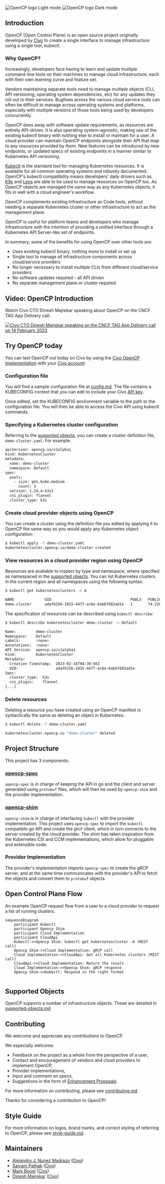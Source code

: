 ![OpenCP logo Light mode](https://user-images.githubusercontent.com/8190114/216351384-35b70b2a-6111-4c46-9ee9-ba5429852240.png#gh-light-mode-only)
![OpenCP logo Dark mode](https://user-images.githubusercontent.com/8190114/216352093-ff120b05-4943-48f4-98d9-f6ab29cf9d0c.png#gh-dark-mode-only)


## Introduction

OpenCP (Open Control Plane) is an open source project originally developed by [Civo](www.civo.com) to create a single interface to manage infrastructure using a single tool, kubectl.

### Why OpenCP?

Increasingly, developers face having to learn and update multiple command-line tools on their machines to manage cloud infrastructure, each with their own learning curve and feature set.

Vendors maintaining separate tools need to manage multiple objects (CLI, API versioning, operating system dependencies, etc) for any updates they roll out to their services. Bugfixes across the various cloud service tools can often be difficult to manage across operating systems and platforms, especially with multiple versions of those tools being used by developers concurrently.

OpenCP does away with software update requirements, as resources are entirely API-driven. It is also operating system-agnostic, making use of the existing kubectl binary with nothing else to install or maintain for a user. A cloud provider can maintain OpenCP endpoints alongside their API that map to any resources provided by them. New features can be introduced by new endpoints, or updated specs of existing endpoints in a manner similar to Kubernetes API versioning.

[Kubectl](https://kubernetes.io/docs/reference/kubectl/) is the standard tool for managing Kubernetes resources. It is available for all common operating systems and robustly documented. OpenCP's kubectl compatibility means developers' daily drivers such as [K9s](https://github.com/derailed/k9s) and [Lens](https://github.com/lensapp/lens) are able to be used to manage resources on OpenCP too. As OpenCP objects are managed the same way as any Kubernetes objects, it fits in well with a cloud engineer's workflow.

OpenCP complements existing Infrastructure as Code tools, without needing a separate Kubernetes cluster or other infrastructure to act as the management plane.

OpenCP is useful for platform teams and developers who manage infrastructure with the intention of providing a unified interface through a Kubernetes API Server-like set of endpoints.

In summary, some of the benefits for using OpenCP over other tools are:

- Uses existing kubectl binary, nothing more to install or set up
- Single tool to manage all infrastructure components across cloud/service providers
- No longer necessary to install multiple CLIs from different cloud/service providers
- No software updates required - all API driven
- No separate management plane or cluster required

## Video: OpenCP Introduction

Watch Civo CTO Dinesh Majrekar speaking about OpenCP on the CNCF TAG App Delivery call:

[![Civo CTO Dinesh Majrekar speaking on the CNCF TAG App Delivery call on 14 February 2023](http://i3.ytimg.com/vi/iuP7b22STqg/hqdefault.jpg)](https://youtu.be/iuP7b22STqg?t=2264)

## Try OpenCP today

You can test OpenCP out today on Civo by using the [Civo OpenCP Implementation](https://www.github.com/opencontrolplane/civo-opencontrolplane) with your [Civo account](https://www.civo.com/):

### Configuration file

You will find a sample configuration file at [config.md](./config.md). The file contains a KUBECONFIG context that you can edit to include your Civo [API key](https://www.civo.com/docs/account/api-keys).

Once edited, set the KUBECONFIG environment variable to the path to the configuration file. You will then be able to access the Civo API using kubectl commands.

### Specifying a Kubernetes cluster configuration

Referring to the [supported objects](./supported-objects.md), you can create a cluster definition file, `demo-cluster.yaml`. For example:

```bash
apiVersion: opencp.io/v1alpha1
kind: KubernetesCluster
metadata:
  name: demo-cluster
  namespace: Default
spec:
  pools:
    - size: g4s.kube.medium
      count: 3
  version: 1.24.4-k3s1
  cni_plugin: flannel
  cluster_type: k3s
```

### Create cloud provider objects using OpenCP

You can create a cluster using the definition file you edited by applying it to OpenCP the same way as you would apply any Kubernetes object configuration:

```bash
$ kubectl apply -f demo-cluster.yaml
kubernetescluster.opencp.io/demo-cluster created
```

### View resources in a cloud provider region using OpenCP

Resources are available to inspect by type and namespace, where specified as namespaced in the [supported objects](./supported-objects.md). You can list Kubernetes clusters in the current region and all namespaces using the following syntax:

```bash
$ kubectl get kubernetesclusters -n A

NAME              UID                                    POOLS   PUBLIC IP       STATE    AGE
demo-cluster      adafb156-1015-4477-ac6e-8ab67682ad1e   1       74.220.23.185   ACTIVE   2023-02-16T04:39:56Z
```

The specification of resources can be described using `kubectl describe`:

```bash
$ kubectl describe kubernetescluster demo-cluster -n Default

Name:         demo-cluster
Namespace:    Default
Labels:       <none>
Annotations:  <none>
API Version:  opencp.io/v1alpha1
Kind:         KubernetesCluster
Metadata:
  Creation Timestamp:  2023-02-16T04:39:56Z
  UID:                 adafb156-1015-4477-ac6e-8ab67682ad1e
Spec:
  cluster_type:  k3s
  cni_plugin:    flannel
[...]
```

### Delete resources

Deleting a resource you have created using an OpenCP manifest is syntactically the same as deleting an object in Kubernetes:

```bash
$ kubectl delete -f demo-cluster.yaml

kubernetescluster.opencp.io "demo-cluster" deleted
```

## Project Structure

This project has 3 components:

### [opencp-spec](https://github.com/opencontrolplane/opencp-spec)

`opencp-spec` is in charge of keeping the API in go and the client and server generated using `protobuf` files, which will then be used by `opencp-shim` and the provider implementation.

### [opencp-shim](https://github.com/opencontrolplane/opencp-shim)

`opencp-shim` is in charge of interfacing `kubectl` with the provider implementation. This project uses `opencp-spec` to import the `kubectl` compatible go API and create the `gRCP` client, which in turn connects to the server created by the cloud provider. The shim has taken inspiration from the Kubernetes CSI and CCM implementations, which allow for pluggable and extensible code.

### Provider Implementation

The provider's implementation imports `opencp-spec` to create the gRCP server, and at the same time communicates with the provider's API to fetch the objects and convert them to `protobuf` objects.

## Open Control Plane Flow

An example OpenCP request flow from a user to a cloud provider to request a list of running clusters.

```mermaid
sequenceDiagram
    participant Kubectl
    participant Opencp Shim
    participant Cloud Implementation
    participant CloudApi
    Kubectl->>Opencp Shim: kubectl get kubernetescluster -A (REST call)
    Opencp Shim->>Cloud Implementation: gRCP call
    Cloud Implementation->>CloudApi: Get all Kubernetes clusters (REST call)
    CloudApi->>Cloud Implementation: Return the result
    Cloud Implementation->>Opencp Shim: gRCP response
    Opencp Shim->>Kubectl: Respond in the right format
    
```

## Supported Objects

OpenCP supports a number of infrastructure objects. These are detailed in [supported-objects.md](supported-objects.md)

## Contributing

We welcome and appreciate any contributions to OpenCP.

We especially welcome:

- Feedback on the project as a whole from the perspective of a user,
- Contact and encouragement of vendors and cloud providers to implement OpenCP,
- Provider implementations,
- Input and comment on specs,
- Suggestions in the form of [Enhancement Proposals](./enhancement-proposals/README.md)

For more information on contributing, please see [contributing.md](contributing.md)
 
Thanks for considering a contribution to OpenCP!

## Style Guide

For more information on logos, brand marks, and correct styling of referring to OpenCP, please see [style-guide.md](style-guide.md).

## Maintainers

- [Alejandro J. Nunez Madrazo](https://github.com/alejandrojnm) ([Civo](https://www.civo.com))
- [Saiyam Pathak](https://github.com/saiyam1814) ([Civo](https://www.civo.com))
- [Mark Boost](https://github.com/markboost) ([Civo](https://www.civo.com))
- [Dinesh Majrekar](https://github.com/DMajrekar) ([Civo](https://www.civo.com))
